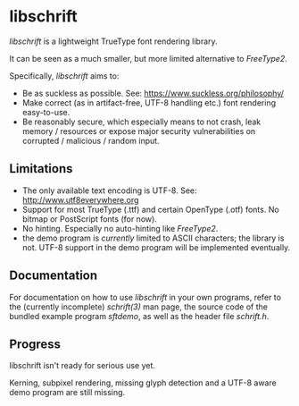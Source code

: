 libschrift
==========
*libschrift* is a lightweight TrueType font rendering library.

It can be seen as a much smaller, but more limited alternative to *FreeType2*.

Specifically, *libschrift* aims to:
- Be as suckless as possible.
  See: <https://www.suckless.org/philosophy/>
- Make correct (as in artifact-free, UTF-8 handling etc.)
  font rendering easy-to-use.
- Be reasonably secure, which especially means to not crash,
  leak memory / resources or expose major security
  vulnerabilities on corrupted / malicious / random input.

Limitations
-----------
- The only available text encoding is UTF-8.
  See: <http://www.utf8everywhere.org>
- Support for most TrueType (.ttf) and certain OpenType (.otf) fonts.
  No bitmap or PostScript fonts (for now).
- No hinting. Especially no auto-hinting like *FreeType2*.
- the demo program is *currently* limited to ASCII characters;
  the library is not. UTF-8 support in the demo program will be implemented
  eventually.

Documentation
-------------
For documentation on how to use *libschrift* in your own programs,
refer to the (currently incomplete) *schrift(3)* man page,
the source code of the bundled example program *sftdemo*,
as well as the header file *schrift.h*.

Progress
--------
libschrift isn't ready for serious use yet.

Kerning, subpixel rendering, missing glyph detection and a UTF-8 aware
demo program are still missing.
